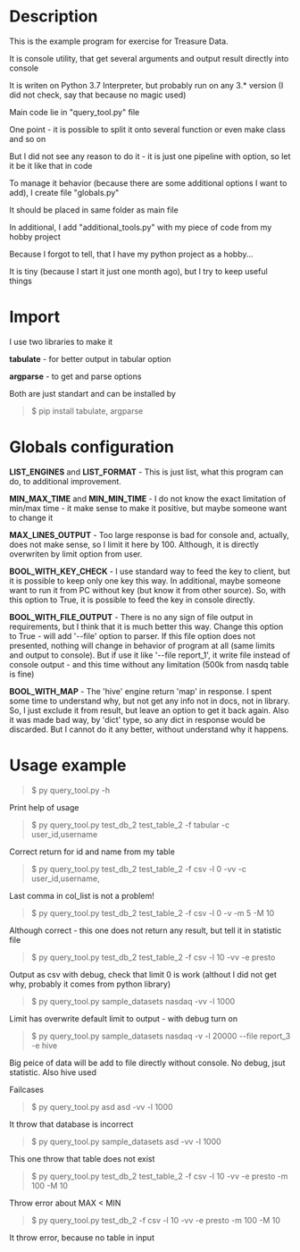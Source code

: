 # Description
This is the example program for exercise for Treasure Data.

It is console utility, that get several arguments and output result directly into console

It is writen on Python 3.7 Interpreter, but probably run on any 3.* version (I did not check, say that because no magic used)

Main code lie in "query_tool.py" file

  One point - it is possible to split it onto several function or even make class and so on
  
  But I did not see any reason to do it - it is just one pipeline with option, so let it be it like that in code
  
To manage it behavior (because there are some additional options I want to add), I create file "globals.py"

It should be placed in same folder as main file

In additional, I add "additional_tools.py" with my piece of code from my hobby project

Because I forgot to tell, that I have my python project as a hobby...

It is tiny (because I start it just one month ago), but I try to keep useful things

# Import
I use two libraries to make it

**tabulate** - for better output in tabular option

**argparse** - to get and parse options

Both are just standart and can be installed by 

> $ pip install tabulate, argparse

# Globals configuration

**LIST_ENGINES** and **LIST_FORMAT** - 
This is just list, what this program can do, to additional improvement.

**MIN_MAX_TIME** and **MIN_MIN_TIME** - I do not know the exact limitation of min/max time - it make sense to make it positive, but maybe someone want to change it

**MAX_LINES_OUTPUT** - Too large response is bad for console and, actually, does not make sense, so I limit it here by 100. 
Although, it is directly overwriten by limit option from user.

**BOOL_WITH_KEY_CHECK** - I use standard way to feed the key to client, but it is possible to keep only one key this way. 
  In additional, maybe someone want to run it from PC without key (but know it from other source). 
  So, with this option to True, it is possible to feed the key in console directly.

**BOOL_WITH_FILE_OUTPUT** - There is no any sign of file output in requirements, but I think that it is much better this way. 
Change this option to True - will add '--file' option to parser. 
If this file option does not presented, nothing will change in behavior of program at all (same limits and output to console). 
But if use it like '--file report_1', it write file instead of console output - and this time without any limitation 
(500k from nasdq table is fine)

**BOOL_WITH_MAP** - The 'hive' engine return 'map' in response. 
I spent some time to understand why, but not get any info not in docs, not in library. 
So, I just exclude it from result, but leave an option to get it back again. 
Also it was made bad way, by 'dict' type, so any dict in response would be discarded. 
But I cannot do it any better, without understand why it happens.

# Usage example

> $ py query_tool.py -h

Print help of usage

> $ py query_tool.py test_db_2 test_table_2 -f tabular -c user_id,username

Correct return for id and name from my table

> $ py query_tool.py test_db_2 test_table_2 -f csv -l 0 -vv -c user_id,username,

Last comma in col_list is not a problem!

> $ py query_tool.py test_db_2 test_table_2 -f csv -l 0 -v -m 5 -M 10

Although correct - this one does not return any result, but tell it in statistic file

> $ py query_tool.py test_db_2 test_table_2 -f csv -l 10 -vv -e presto

Output as csv with debug, check that limit 0 is work (althout I did not get why, probably it comes from python library)

> $ py query_tool.py sample_datasets nasdaq -vv -l 1000

Limit has overwrite default limit to output - with debug turn on

> $ py query_tool.py sample_datasets nasdaq -v -l 20000 --file report_3 -e hive

Big peice of data will be add to file directly without console. 
No debug, jsut statistic. 
Also hive used

Failcases

> $ py query_tool.py asd asd -vv -l 1000

It throw that database is incorrect

> $ py query_tool.py sample_datasets asd -vv -l 1000

This one throw that table does not exist

> $ py query_tool.py test_db_2 test_table_2 -f csv -l 10 -vv -e presto -m 100 -M 10

Throw error about MAX < MIN

> $ py query_tool.py test_db_2 -f csv -l 10 -vv -e presto -m 100 -M 10

It throw error, because no table in input

